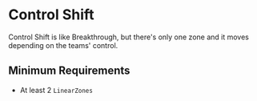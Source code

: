 # Control Shift
Control Shift is like Breakthrough, but there's only one zone and it moves depending on the teams' control.

## Minimum Requirements
- At least 2 `LinearZones`